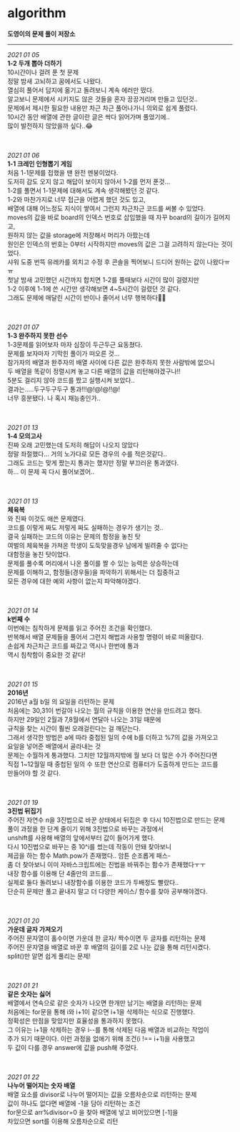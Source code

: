 ﻿# algorithm

**도영이의 문제 풀이 저장소**<br/>

---

_2021 01 05_<br/>
**1-2 두개 뽑아 더하기**<br/>
10시간이나 걸려 푼 첫 문제<br/>
정말 밤새 고뇌하고 꿈에서도 나왔다.<br/>
열심히 풀어서 답지에 옮기고 돌려보니 계속 에러만 떴다.<br/>
알고보니 문제에서 시키지도 않은 것들을 혼자 끙끙거리며 만들고 있던것..<br/>
문제에서 제시한 필요한 내용만 차근 차근 풀어나가니 의외로 쉽게 풀렸다.<br/>
10시간 동안 배열에 관한 글이란 글은 싹다 읽어가며 풀었기에..<br/>
많이 발전하지 않았을까 싶다..😂<br/><br/><br/>

_2021 01 06_<br/>
**1-1 크레인 인형뽑기 게임**<br/>
처음 1-1문제를 접했을 땐 완전 멘붕이었다.<br/>
도저히 감도 오지 않고 해답이 보이지 않아서 1-2를 먼저 푼것...<br/>
1-2를 풀면서 1-1문제에 대해서도 계속 생각해봤던 것 같다.<br/>
1-2와 마찬가지로 너무 접근을 어렵게 했던 것도 있고,<br/>
배열에 대해 어느정도 지식이 쌓여서 그런지 차근차근 코드를 써볼 수 있었다.<br/>
moves의 값을 바로 board의 인덱스 번호로 삽입했을 때 자꾸 board의 길이가 길어지고,<br/>
원하지 않는 값을 storage에 저장해서 머리가 아팠는데<br/>
원인은 인덱스의 번호는 0부터 시작하지만 moves의 값은 그걸 고려하지 않는다는 것이었다.<br/>
샤워 도중 번뜩 유레카를 외치고 수정 후 콘솔을 찍어보니 드디어 원하는 값이 나왔다ㅠㅠ<br/>
첫날 밤새 고민했던 시간까지 합치면 1-2를 풀때보다 시간이 많이 걸렸지만<br/>
1-2 이후에 1-1에 쓴 시간만 생각해보면 4~5시간이 걸렸던 것 같다.<br/>
그래도 문제에 매달린 시간이 반이나 줄어서 너무 행복하다🤩🤩<br/><br/><br/>

_2021 01 07_<br/>
**1-3 완주하지 못한 선수**<br/>
1-3문제를 읽어보자 마자 심장이 두근두근 요동쳤다.<br/>
문제를 보자마자 기막힌 풀이가 떠오른 것...<br/>
참가자의 배열과 완주자의 배열 사이에 다른 값은 완주하지 못한 사람밖에 없으니<br/>
두 배열을 똑같이 정렬시켜 놓고 다른 배열의 값을 리턴해야겠구나!!<br/>
5분도 걸리지 않아 코드를 짰고 실행시켜 보았다..<br/>
결과는.....두구두구두구 통과!!!@!@!@!!@!<br/>
너무 흥분됐다. 나 혹시 재능충인가..<br/><br/><br/>

_2021 01 13_<br/>
**1-4 모의고사**<br/>
진짜 오래 고민했는데 도저히 해답이 나오지 않았다<br/>
정말 좌절했다... 거의 노가다로 모든 경우의 수를 적은것같다..<br/>
그래도 코드는 맞게 짰는지 통과는 했지만 정말 부끄러운 통과였다.<br/>
하... 이 문제 꼭 다시 풀어보겠어..<br/><br/><br/>

_2021 01 13_<br/>
**체육복**<br/>
와 진짜 이것도 애쓴 문제였다.<br/>
코드를 이렇게 짜도 저렇게 짜도 실패하는 경우가 생기는 것..<br/>
결국 실패하는 코드의 이유는 문제의 함정을 놓친 탓<br/>
여벌의 체육복을 가져온 학생이 도둑맞을경우 남에게 빌려줄 수 없다는<br/>
대함정을 놓친 탓이었다.<br/>
문제를 풀수록 머리에서 나온 풀이를 짤 수 있는 능력은 상승하는데<br/>
문제를 이해하고, 함정들(경우들)을 파악하기 위해서는 더 집중하고<br/>
모든 경우에 대한 예외 사항이 없는지 파악해야겠다.<br/><br/><br/>

_2021 01 14_<br/>
**k번째 수**<br/>
이번에는 침착하게 문제를 읽고 주어진 조건을 확인했다.<br/>
반복해서 배열 문제들을 풀어서 그런지 해법과 사용할 명령이 바로 떠올랐다.<br/>
손쉽게 차근차근 코드를 짜갔고 역시나 한번에 통과<br/>
역시 침착함이 중요한 것 같다!<br/><br/><br/>

_2021 01 15_<br/>
**2016년**<br/>
2016년 a월 b일 의 요일을 리턴하는 문제<br/>
처음에는 30,31이 번갈아 나오는 월의 규칙을 이용한 연산을 만드려고 했다.<br/>
하지만 29일인 2월과 7,8월에서 연달아 나오는 31일 때문에<br/>
규칙을 찾는 시간이 훨씬 오래걸린다는 걸 깨닫는다.<br/>
그래서 생각한 방법은 a에 따라 중첩된 일의 수에 b를 더하고 %7의 값을 가져오고<br/>
요일을 넣어준 배열에서 골라내는 것<br/>
문제는 수월하게 통과했다. 그치만 12월까지밖에 월 보다 더 많은 수가 주어진다면<br/>
직접 1~12월일 때 중첩된 일의 수 또한 연산으로 컴퓨터가 도출하게 만드는 코드를<br/>
만들어야 할 것 같다.<br/><br/><br/>

_2021 01 19_<br/>
**3진법 뒤집기**<br/>
주어진 자연수 n을 3진법으로 바꾼 상태에서 뒤집은 후 다시 10진법으로 만드는 문제<br/>
풀이 과정을 한 단계 줄이기 위해 3진법으로 바꾸는 과정에서<br/>
unshift를 사용해 배열의 앞에서부터 값이 들어가게 했다.<br/>
다시 10진법으로 바꾸는 중 10^i를 썼는데 작동이 안돼 찾아보니<br/>
제곱을 하는 함수 Math.pow가 존재했다.. 암튼 순조롭게 패스-<br/>
좀 더 찾아보니 이미 자바스크립트에는 진법을 바꿔주는 함수가 존재했다ㅜㅜ<br/>
내장 함수를 이용해 단 4줄만의 코드를...<br/>
실제로 둘다 돌려보니 내장함수를 이용한 코드가 두배정도 빨랐다..<br/>
단순히 문제만 풀고 끝내지 말고 더 다양한 케이스/ 함수를 찾아 공부해야겠다.<br/><br/><br/>

_2021 01 20_<br/>
**가운데 글자 가져오기**<br/>
주어진 문자열이 홀수이면 가운데 한 글자/ 짝수이면 두 글자를 리턴하는 문제<br/>
주어진 문자열을 배열로 바꾼 후 배열의 길이를 2로 나눈 값을 통해 리턴시켰다.<br/>
split()만 알면 쉽게 풀리는 문제!<br/><br/><br/>

_2021 01 21_<br/>
**같은 숫자는 싫어**<br/>
배열에서 연속으로 같은 숫자가 나오면 한개만 남기는 배열을 리턴하는 문제<br/>
처음에는 for문을 통해 i와 i+1이 같으면 i+1을 삭제하는 식으로 진행했다.<br/>
정확성은 만점을 맞았지만 효율성을 통과하지 못했다.<br/>
그 이유는 i+1을 삭제하는 경우 i--를 통해 삭제된 다음 배열과 비교하는 작업이<br/>
추가 되기 때문이다. 이런 과정을 없애기 위해 조건(i !== i+1)을 사용했고 <br/>
두 값이 다를 경우 answer에 값을 push해 주었다. <br/><br/><br/>

_2021 01 22_<br/>
**나누어 떨어지는 숫자 배열**<br/>
배열 요소를 divisor로 나누어 떨어지는 값을 오름차순으로 리턴하는 문제<br/>
값이 하나도 없다면 배열에 -1을 담아 리턴하는 조건<br/>
for문으로 arr%divisor=0 을 찾아 배열에 넣고 비어있으면 [-1]을<br/>
차있으면 sort를 이용해 오름차순으로 리턴<br/><br/><br/>
